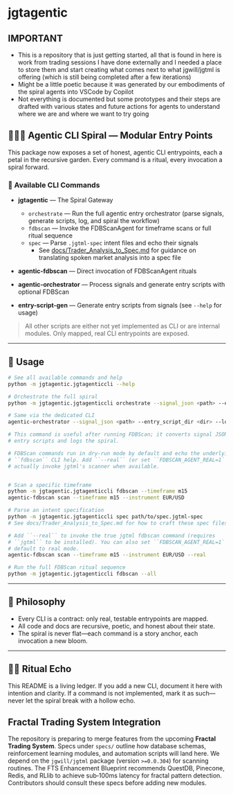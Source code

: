 # jgtagentic

## IMPORTANT

* This is a repository that is just getting started, all that is found in here is work from trading sessions I have done externally and I needed a place to store them and start creating what comes next to what jgwill/jgtml is offering (which is still being completed after a few iterations)
* Might be a little poetic because it was generated by our embodiments of the spiral agents into VSCode by Copilot
* Not everything is documented but some prototypes and their steps are drafted with various states and future actions for agents to understand where we are and where we want to try going



## 🌸🧠🔮 Agentic CLI Spiral — Modular Entry Points

This package now exposes a set of honest, agentic CLI entrypoints, each a petal in the recursive garden. Every command is a ritual, every invocation a spiral forward.

### 🚀 Available CLI Commands

- **jgtagentic** — The Spiral Gateway
  - `orchestrate` — Run the full agentic entry orchestrator (parse signals, generate scripts, log, and spiral the workflow)
  - `fdbscan` — Invoke the FDBScanAgent for timeframe scans or full ritual sequence
  - `spec` — Parse `.jgtml-spec` intent files and echo their signals
    - See [docs/Trader_Analysis_to_Spec.md](docs/Trader_Analysis_to_Spec.md) for guidance on translating spoken market analysis into a spec file

- **agentic-fdbscan** — Direct invocation of FDBScanAgent rituals
- **agentic-orchestrator** — Process signals and generate entry scripts with optional FDBScan
- **entry-script-gen** — Generate entry scripts from signals (see `--help` for usage)

> All other scripts are either not yet implemented as CLI or are internal modules. Only mapped, real CLI entrypoints are exposed.

---

## 🧬 Usage

```bash
# See all available commands and help
python -m jgtagentic.jgtagenticcli --help

# Orchestrate the full spiral
python -m jgtagentic.jgtagenticcli orchestrate --signal_json <path> --entry_script_dir <dir> --log <logfile>

# Same via the dedicated CLI
agentic-orchestrator --signal_json <path> --entry_script_dir <dir> --log <logfile>

# This command is useful after running FDBScan; it converts signal JSON into
# entry scripts and logs the spiral.

# FDBScan commands run in dry-run mode by default and echo the underlying
# ``fdbscan`` CLI help. Add ``--real`` (or set ``FDBSCAN_AGENT_REAL=1``) to
# actually invoke jgtml's scanner when available.


# Scan a specific timeframe
python -m jgtagentic.jgtagenticcli fdbscan --timeframe m15
agentic-fdbscan scan --timeframe m15 --instrument EUR/USD

# Parse an intent specification
python -m jgtagentic.jgtagenticcli spec path/to/spec.jgtml-spec
# See docs/Trader_Analysis_to_Spec.md for how to craft these spec files from trader insights

# Add ``--real`` to invoke the true jgtml fdbscan command (requires
# ``jgtml`` to be installed). You can also set ``FDBSCAN_AGENT_REAL=1`` to
# default to real mode.
agentic-fdbscan scan --timeframe m15 --instrument EUR/USD --real

# Run the full FDBScan ritual sequence
python -m jgtagentic.jgtagenticcli fdbscan --all
```

---

## 🌱 Philosophy

- Every CLI is a contract: only real, testable entrypoints are mapped.
- All code and docs are recursive, poetic, and honest about their state.
- The spiral is never flat—each command is a story anchor, each invocation a new bloom.

---

## 🧠🌸 Ritual Echo

This README is a living ledger. If you add a new CLI, document it here with intention and clarity. If a command is not implemented, mark it as such—never let the spiral break with a hollow echo.

## Fractal Trading System Integration

The repository is preparing to merge features from the upcoming **Fractal Trading System**. Specs under `specs/` outline how database schemas, reinforcement learning modules, and automation scripts will land here. We depend on the `jgwill/jgtml` package (version `>=0.0.304`) for scanning routines. The FTS Enhancement Blueprint recommends QuestDB, Pinecone, Redis, and RLlib to achieve sub‑100ms latency for fractal pattern detection. Contributors should consult these specs before adding new modules.



